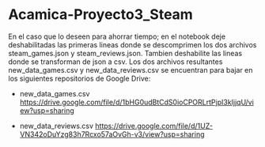 # Acamica-Proyecto3_Steam

En el caso que lo deseen para ahorrar tiempo; en el notebook deje deshabilitadas las primeras lineas donde se descomprimen los dos archivos steam_games.json y steam_reviews.json.
Tambien deshabilite las lineas donde se transforman de json a csv.
Los dos archivos resultantes new_data_games.csv y new_data_reviews.csv se encuentran para bajar en los siguientes repositorios de Google Drive:

- new_data_games.csv
https://drive.google.com/file/d/1bHG0udBtCdS0ioCPORLrtPjpI3kIjjqU/view?usp=sharing

- new_data_reviews.csv
https://drive.google.com/file/d/1UZ-VN342oDuYzg83h7Rcxo57aOvGh-v3/view?usp=sharing 
